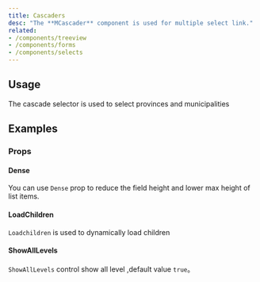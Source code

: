 ```yaml
---
title: Cascaders
desc: "The **MCascader** component is used for multiple select link."
related:
- /components/treeview
- /components/forms
- /components/selects
---
```


## Usage

The cascade selector is used to select provinces and municipalities

<cascaders-usage></cascaders-usage>

## Examples

### Props

#### Dense

You can use `Dense` prop to reduce the field height and lower max height of list items.

<masa-example file="Examples.components.cascaders.Dense"></masa-example>

#### LoadChildren

`Loadchildren` is used to dynamically load children

<masa-example file="Examples.components.cascaders.LoadChildren"></masa-example>

#### ShowAllLevels

`ShowAllLevels` control show all level ,default value `true`。

<masa-example file="Examples.components.cascaders.ShowAllLevels"></masa-example>




